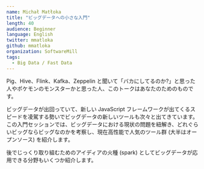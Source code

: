 ```yaml
---
name: Michał Matłoka
title: "ビッグデータへの小さな入門"
length: 40
audience: Beginner
language: English
twitter: mmatloka
github: mmatloka
organization: SoftwareMill
tags:
  - Big Data / Fast Data
---
```

Pig、Hive、Flink、Kafka、Zeppelin と聞いて「バカにしてるのか?」と思った人やポケモンのモンスターかと思った人、このトークはあなたのためのものです。

ビッグデータが出回っていて、新しい JavaScript フレームワークが出てくるスピードを凌駕する勢いでビッグデータの新しいツールも次々と出てきています。この入門セッションでは、ビッグデータにおける現状の問題を紐解き、どれぐらいビッグならビッグなのかを考察し、現在高性能で人気のツール群 (大半はオープンソース) を紹介します。

後でじっくり取り組むためのアイディアの火種 (spark) としてビッグデータが応用できる分野もいくつか紹介します。
